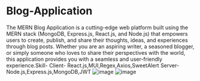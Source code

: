 # Blog-Application
The MERN Blog Application is a cutting-edge web platform built using the MERN stack (MongoDB, Express.js, React.js, and Node.js) that empowers users to create, publish, and share their thoughts, ideas, and experiences through blog posts. Whether you are an aspiring writer, a seasoned blogger, or simply someone who loves to share their perspectives with the world, this application provides you with a seamless and user-friendly experience.Skill-
Client- React.js,MUI,Regex,Axios,SweetAlert
Server-Node.js,Express.js,MongoDB,JWT
![image](https://github.com/aman1272/Blog-Application/assets/96410236/344cf50f-c672-4082-95c4-76af0f519958)
![image](https://github.com/aman1272/Blog-Application/assets/96410236/fad7ef69-82f1-49c8-ab9a-f6c9625ad5d0)

